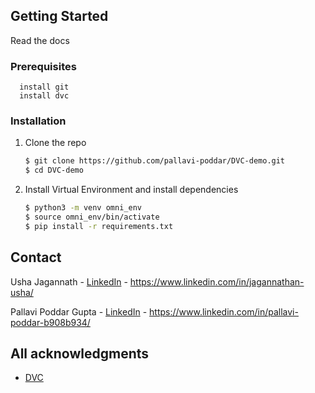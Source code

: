 



<!-- GETTING STARTED -->
## Getting Started

Read the docs

### Prerequisites


```
  install git
  install dvc
   ```

### Installation




1. Clone the repo
   ```sh
   $ git clone https://github.com/pallavi-poddar/DVC-demo.git
   $ cd DVC-demo
   ```

2. Install Virtual Environment and install dependencies
   ```sh
   $ python3 -m venv omni_env
   $ source omni_env/bin/activate
   $ pip install -r requirements.txt
   
   ```


<!-- CONTACT -->
## Contact
Usha Jagannath - [LinkedIn]() - https://www.linkedin.com/in/jagannathan-usha/

Pallavi Poddar Gupta - [LinkedIn]() - https://www.linkedin.com/in/pallavi-poddar-b908b934/



<!-- ACKNOWLEDGMENTS -->
## All acknowledgments


  
* [DVC](https://dvc.org)




